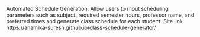  Automated Schedule Generation: Allow users to input scheduling 
parameters such as subject, required semester hours, professor name, and 
preferred times and generate class schedule for each student.
Site link  https://anamika-suresh.github.io/class-schedule-generator/
